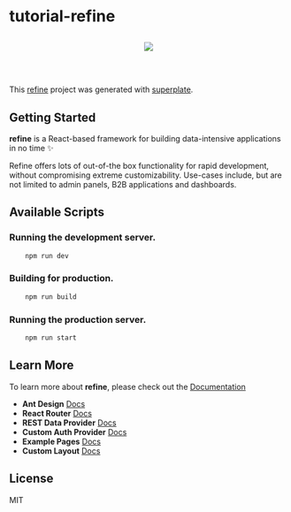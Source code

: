 # tutorial-refine

<div align="center" style="margin: 30px;">
    <a href="https://refine.dev">
    <img src="https://refine.ams3.cdn.digitaloceanspaces.com/refine_logo.png"  align="center" />
    </a>
</div>
<br/>

This [refine](https://github.com/pankod/refine) project was generated with [superplate](https://github.com/pankod/refine).

## Getting Started

**refine** is a React-based framework for building data-intensive applications in no time ✨

Refine offers lots of out-of-the box functionality for rapid development, without compromising extreme customizability. Use-cases include, but are not limited to admin panels, B2B applications and dashboards.

## Available Scripts

### Running the development server.

```bash
    npm run dev
```

### Building for production.

```bash
    npm run build
```

### Running the production server.

```bash
    npm run start
```

## Learn More

To learn more about **refine**, please check out the [Documentation](https://refine.dev/docs)

- **Ant Design** [Docs](https://refine.dev/docs/ui-frameworks/antd/tutorial/)
- **React Router** [Docs](https://refine.dev/docs/core/providers/router-provider/)
- **REST Data Provider** [Docs](https://refine.dev/docs/core/providers/data-provider/#overview)
- **Custom Auth Provider** [Docs](https://refine.dev/docs/core/providers/auth-provider/)
- **Example Pages** [Docs](https://refine.dev/docs/guides-and-concepts/custom-pages/)
- **Custom Layout** [Docs](https://refine.dev/docs/ui-frameworks/antd/customization/antd-custom-layout/)


## License

MIT
